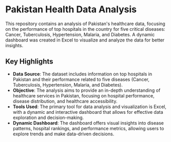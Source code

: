 # Pakistan Health Data Analysis

This repository contains an analysis of Pakistan's healthcare data, focusing on the performance of top hospitals in the country for five critical diseases: Cancer, Tuberculosis, Hypertension, Malaria, and Diabetes. A dynamic dashboard was created in Excel to visualize and analyze the data for better insights.

## Key Highlights

- **Data Source**: The dataset includes information on top hospitals in Pakistan and their performance related to five diseases (Cancer, Tuberculosis, Hypertension, Malaria, and Diabetes).
- **Objective**: The analysis aims to provide an in-depth understanding of healthcare services in Pakistan, focusing on hospital performance, disease distribution, and healthcare accessibility.
- **Tools Used**: The primary tool for data analysis and visualization is Excel, with a dynamic and interactive dashboard that allows for effective data exploration and decision-making.
- **Dynamic Dashboard**: The dashboard offers visual insights into disease patterns, hospital rankings, and performance metrics, allowing users to explore trends and make data-driven decisions.
